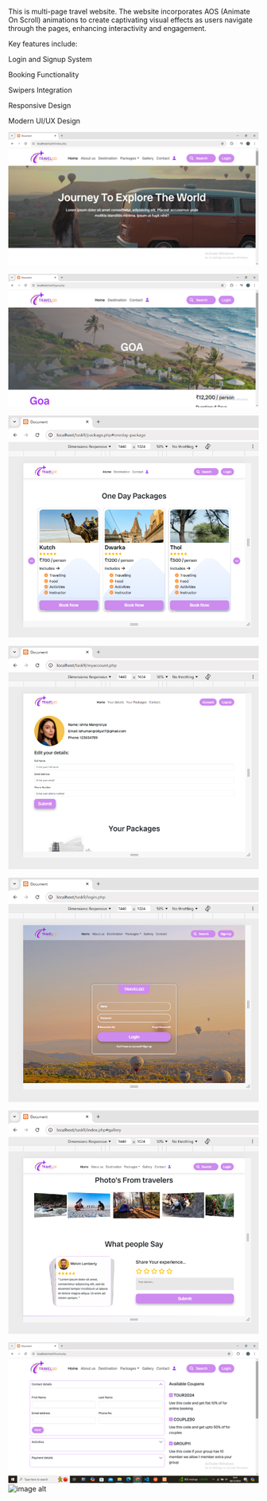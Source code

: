
This is multi-page travel website. 
The website incorporates AOS (Animate On Scroll) animations to create captivating visual effects as users navigate through the pages, enhancing interactivity and engagement.

Key features include:

Login and Signup System

Booking Functionality

Swipers Integration

Responsive Design

Modern UI/UX Design

![image alt](https://github.com/ishitamangroliya7/Travel_website/blob/a7e86bd26f65be0311ab42a26d0a794115d16082/Screenshot%20(97).png)

![image alt](https://github.com/ishitamangroliya7/Travel_website/blob/a7e86bd26f65be0311ab42a26d0a794115d16082/Screenshot%20(98).png)

![image alt](https://github.com/ishitamangroliya7/Travel_website/blob/a7e86bd26f65be0311ab42a26d0a794115d16082/Screenshot%20(99).png)

![image alt](https://github.com/ishitamangroliya7/Travel_website/blob/a7e86bd26f65be0311ab42a26d0a794115d16082/Screenshot%20(100).png)

![image alt](https://github.com/ishitamangroliya7/Travel_website/blob/a7e86bd26f65be0311ab42a26d0a794115d16082/Screenshot%20(101).png)

![image alt](https://github.com/ishitamangroliya7/Travel_website/blob/a7e86bd26f65be0311ab42a26d0a794115d16082/Screenshot%20(102).png)

![image alt](https://github.com/ishitamangroliya7/Travel_website/blob/a7e86bd26f65be0311ab42a26d0a794115d16082/Screenshot%20(103).png)
![image alt]()
